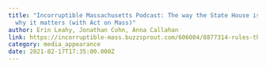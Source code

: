 ```yaml
---
title: "Incorruptible Massachusetts Podcast: The way the State House is run, and
  why it matters (with Act on Mass)"
author: Erin Leahy, Jonathan Cohn, Anna Callahan
link: https://incorruptible-mass.buzzsprout.com/606004/8877314-rules-the-way-the-state-house-is-run-and-why-it-matters-with-act-on-mass
category: media_appearance
date: 2021-02-17T17:35:00.000Z
---
```


